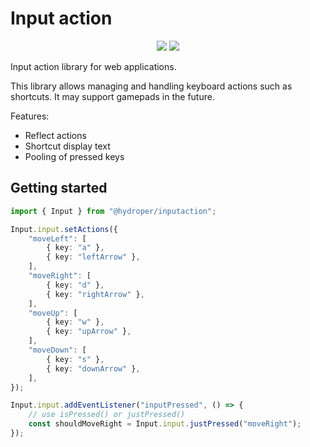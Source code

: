 # Input action

<p align="center">
  <a href="https://jsr.io/@hydroper/inputaction"><img src="https://img.shields.io/jsr/v/@hydroper/inputaction"></a>
  <a href="https://jsr.io/@hydroper/inputaction/doc"><img src="https://img.shields.io/badge/API%20Documentation-gray"></a>
</p>

Input action library for web applications.

This library allows managing and handling keyboard actions such as shortcuts. It may support gamepads in the future.

Features:

* Reflect actions
* Shortcut display text
* Pooling of pressed keys

## Getting started

```ts
import { Input } from "@hydroper/inputaction";

Input.input.setActions({
    "moveLeft": [
        { key: "a" },
        { key: "leftArrow" },
    ],
    "moveRight": [
        { key: "d" },
        { key: "rightArrow" },
    ],
    "moveUp": [
        { key: "w" },
        { key: "upArrow" },
    ],
    "moveDown": [
        { key: "s" },
        { key: "downArrow" },
    ],
});

Input.input.addEventListener("inputPressed", () => {
    // use isPressed() or justPressed()
    const shouldMoveRight = Input.input.justPressed("moveRight");
});
```